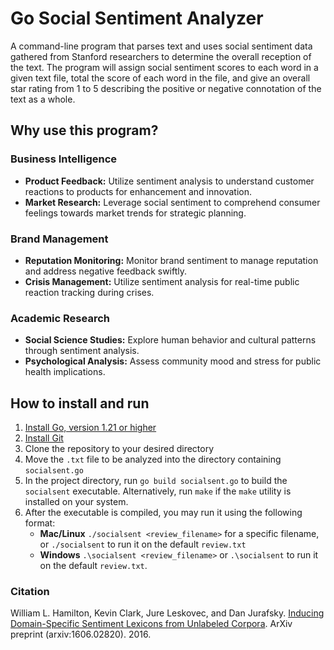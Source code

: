 # Go Social Sentiment Analyzer

A command-line program that parses text and uses social sentiment data gathered from Stanford researchers to determine the overall reception of the text. The program will assign social sentiment scores to each word in a given text file, total the score of each word in the file, and give an overall star rating from 1 to 5 describing the positive or negative connotation of the text as a whole.

## Why use this program?

### Business Intelligence
- **Product Feedback:** Utilize sentiment analysis to understand customer reactions to products for enhancement and innovation.
- **Market Research:** Leverage social sentiment to comprehend consumer feelings towards market trends for strategic planning.

### Brand Management
- **Reputation Monitoring:** Monitor brand sentiment to manage reputation and address negative feedback swiftly.
- **Crisis Management:** Utilize sentiment analysis for real-time public reaction tracking during crises.

### Academic Research
- **Social Science Studies:** Explore human behavior and cultural patterns through sentiment analysis.
- **Psychological Analysis:** Assess community mood and stress for public health implications.

## How to install and run

1. [Install Go, version 1.21 or higher](https://go.dev/doc/install)
2. [Install Git](https://git-scm.com/book/en/v2/Getting-Started-Installing-Git)
3. Clone the repository to your desired directory
4. Move the `.txt` file to be analyzed into the directory containing `socialsent.go`
5. In the project directory, run `go build socialsent.go` to build the `socialsent` executable. Alternatively, run `make` if the `make` utility is installed on your system.
5. After the executable is compiled, you may run it using the following format: 
    - **Mac/Linux** `./socialsent <review_filename>` for a specific filename, or `./socialsent` to run it on the default `review.txt`
    - **Windows** `.\socialsent <review_filename>` or `.\socialsent` to run it on the default `review.txt`.

### Citation

William L. Hamilton, Kevin Clark, Jure Leskovec, and Dan Jurafsky. [Inducing Domain-Specific Sentiment Lexicons from Unlabeled Corpora](https://arxiv.org/abs/1606.02820). ArXiv preprint (arxiv:1606.02820). 2016.